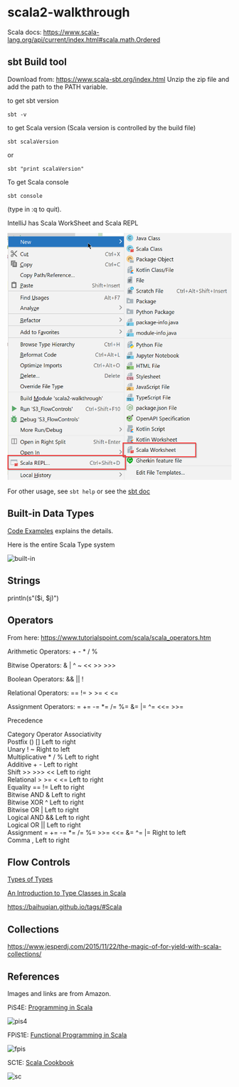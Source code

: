 # scala2-walkthrough
Scala docs: https://www.scala-lang.org/api/current/index.html#scala.math.Ordered

## sbt Build tool
Download from: https://www.scala-sbt.org/index.html
Unzip the zip file and add the path to the PATH variable.

to get sbt version
```
sbt -v
```
to get Scala version (Scala version is controlled by the build file)
```
sbt scalaVersion
```
or
```
sbt "print scalaVersion"
```
To get Scala console
```
sbt console
```
(type in :q to quit). 

IntelliJ has Scala WorkSheet and Scala REPL

![repl](docs/scala_repl.png)

For other usage, see
```sbt help``` or see the [sbt doc](https://www.scala-sbt.org/1.x/docs/)

## Built-in Data Types
[Code Examples](src/main/scala/org/mytest/scala/walkthrough/S1_BuiltInDataTypes.scala)
explains the details.

Here is the entire Scala Type system

![built-in](docs/unified-types-diagram.svg)

## Strings
println(s"($i, $j)")

## Operators
From here: https://www.tutorialspoint.com/scala/scala_operators.htm

Arithmetic Operators: + - * / %

Bitwise Operators: & | ^ ~ << >> >>>

Boolean Operators: && || !

Relational Operators: == != > >= < <=

Assignment Operators: = += -= *= /= %= &= |= ^= <<= >>=

Precedence

Category 	Operator 	Associativity  
Postfix 	() [] 	Left to right  
Unary 	! ~ 	Right to left  
Multiplicative 	* / % 	Left to right  
Additive 	+ - 	Left to right  
Shift 	>> >>> << 	Left to right  
Relational 	> >= < <= 	Left to right  
Equality 	== != 	Left to right  
Bitwise AND 	& 	Left to right  
Bitwise XOR 	^ 	Left to right  
Bitwise OR 	| 	Left to right  
Logical AND 	&& 	Left to right  
Logical OR 	|| 	Left to right  
Assignment 	= += -= *= /= %= >>= <<= &= ^= |= 	Right to left  
Comma 	, 	Left to right  

## Flow Controls

[Types of Types](https://ktoso.github.io/scala-types-of-types/)

[An Introduction to Type Classes in Scala](https://medium.com/decisionbrain/an-introduction-to-type-classes-in-scala-790069926d07)

https://baihuqian.github.io/tags/#Scala

## Collections
https://www.jesperdj.com/2015/11/22/the-magic-of-for-yield-with-scala-collections/

## References
Images and links are from Amazon.

PiS4E: [Programming in Scala](https://www.amazon.com/Programming-Scala-Martin-Odersky/dp/098153161X) 

![pis4](docs/programming_in_scala_4E.jpg)

FPiS1E: [Functional Programming in Scala](https://www.amazon.com/Functional-Programming-Scala-Paul-Chiusano/dp/1617290653)

![fpis](docs/functional_programming_in_scala_1E.jpg)

SC1E: [Scala Cookbook](https://www.amazon.com/Scala-Cookbook-Object-Oriented-Functional-Programming/dp/1449339611)

![sc](docs/scala_cookbook_1E.jpg)
